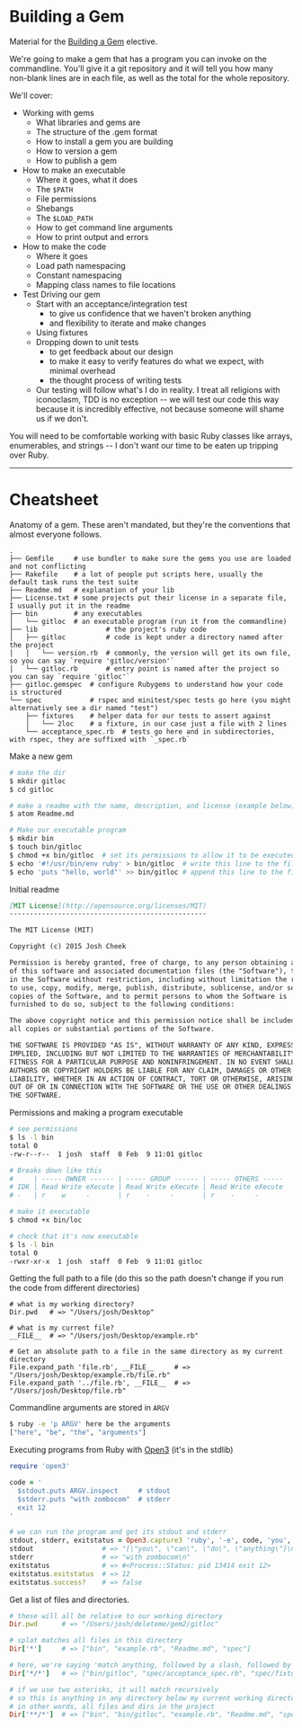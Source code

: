 Building a Gem
==============

Material for the [Building a Gem](https://github.com/turingschool/electives/blob/master/schedule.markdown#building-a-gem-with-josh-cheek) elective.

We're going to make a gem that has a program you can invoke on the commandline.
You'll give it a git repository and it will tell you how many non-blank lines
are in each file, as well as the total for the whole repository.

We'll cover:

* Working with gems
  * What libraries and gems are
  * The structure of the .gem format
  * How to install a gem you are building
  * How to version a gem
  * How to publish a gem
* How to make an executable
  * Where it goes, what it does
  * The `$PATH`
  * File permissions
  * Shebangs
  * The `$LOAD_PATH`
  * How to get command line arguments
  * How to print output and errors
* How to make the code
  * Where it goes
  * Load path namespacing
  * Constant namespacing
  * Mapping class names to file locations
* Test Driving our gem
  * Start with an acceptance/integration test
    * to give us confidence that we haven't broken anything
    * and flexibility to iterate and make changes
  * Using fixtures
  * Dropping down to unit tests
    * to get feedback about our design
    * to make it easy to verify features do what we expect, with minimal overhead
    * the thought process of writing tests
  * Our testing will follow what's I do in reality.
    I treat all religions with iconoclasm, TDD is no exception --
    we will test our code this way because it is incredibly effective,
    not because someone will shame us if we don't.

You will need to be comfortable working with basic Ruby classes like
arrays, enumerables, and strings -- I don't want our time to be eaten up
tripping over Ruby.

------

Cheatsheet
==========

Anatomy of a gem.
These aren't mandated, but they're the conventions that almost everyone follows.

```
.
├── Gemfile     # use bundler to make sure the gems you use are loaded and not conflicting
├── Rakefile    # a lot of people put scripts here, usually the default task runs the test suite
├── Readme.md   # explanation of your lib
├── License.txt # some projects put their license in a separate file, I usually put it in the readme
├── bin         # any executables
│   └── gitloc  # an executable program (run it from the commandline)
├── lib                 # the project's ruby code
│   ├── gitloc          # code is kept under a directory named after the project
│   │   └── version.rb  # commonly, the version will get its own file, so you can say `require 'gitloc/version'`
│   └── gitloc.rb       # entry point is named after the project so you can say `require 'gitloc'`
├── gitloc.gemspec  # configure Rubygems to understand how your code is structured
└── spec            # rspec and minitest/spec tests go here (you might alternatively see a dir named "test")
    ├── fixtures    # helper data for our tests to assert against
    │   └── 2loc    # a fixture, in our case just a file with 2 lines
    └── acceptance_spec.rb  # tests go here and in subdirectories, with rspec, they are suffixed with `_spec.rb`
```

Make a new gem

```sh
# make the dir
$ mkdir gitloc
$ cd gitloc

# make a readme with the name, description, and license (example below)
$ atom Readme.md

# Make our executable program
$ mkdir bin
$ touch bin/gitloc
$ chmod +x bin/gitloc  # set its permissions to allow it to be executed.
$ echo '#!/usr/bin/env ruby' > bin/gitloc  # write this line to the file
$ echo 'puts "hello, world"' >> bin/gitloc # append this line to the file
```

Initial readme

```markdown
[MIT License](http://opensource.org/licenses/MIT)
-------------------------------------------------

The MIT License (MIT)

Copyright (c) 2015 Josh Cheek

Permission is hereby granted, free of charge, to any person obtaining a copy
of this software and associated documentation files (the "Software"), to deal
in the Software without restriction, including without limitation the rights
to use, copy, modify, merge, publish, distribute, sublicense, and/or sell
copies of the Software, and to permit persons to whom the Software is
furnished to do so, subject to the following conditions:

The above copyright notice and this permission notice shall be included in
all copies or substantial portions of the Software.

THE SOFTWARE IS PROVIDED "AS IS", WITHOUT WARRANTY OF ANY KIND, EXPRESS OR
IMPLIED, INCLUDING BUT NOT LIMITED TO THE WARRANTIES OF MERCHANTABILITY,
FITNESS FOR A PARTICULAR PURPOSE AND NONINFRINGEMENT. IN NO EVENT SHALL THE
AUTHORS OR COPYRIGHT HOLDERS BE LIABLE FOR ANY CLAIM, DAMAGES OR OTHER
LIABILITY, WHETHER IN AN ACTION OF CONTRACT, TORT OR OTHERWISE, ARISING FROM,
OUT OF OR IN CONNECTION WITH THE SOFTWARE OR THE USE OR OTHER DEALINGS IN
THE SOFTWARE.
```

Permissions and making a program executable

```sh
# see permissions
$ ls -l bin
total 0
-rw-r--r--  1 josh  staff  0 Feb  9 11:01 gitloc

# Breaks down like this
#     | ----- OWNER ------ | ----- GROUP ------ | ----- OTHERS -----
# IDK | Read Write eXecute | Read Write eXecute | Read Write eXecute
# -   | r    w     -       | r    -     -       | r    -     -

# make it executable
$ chmod +x bin/loc

# check that it's now executable
$ ls -l bin
total 0
-rwxr-xr-x  1 josh  staff  0 Feb  9 11:01 gitloc
```

Getting the full path to a file (do this so the path doesn't change if you run the code from different directories)

```
# what is my working directory?
Dir.pwd   # => "/Users/josh/Desktop"

# what is my current file?
__FILE__  # => "/Users/josh/Desktop/example.rb"

# Get an absolute path to a file in the same directory as my current directory
File.expand_path 'file.rb', __FILE__     # => "/Users/josh/Desktop/example.rb/file.rb"
File.expand_path '../file.rb', __FILE__  # => "/Users/josh/Desktop/file.rb"
```

Commandline arguments are stored in `ARGV`

```sh
$ ruby -e 'p ARGV' here be the arguments
["here", "be", "the", "arguments"]
```

Executing programs from Ruby with [Open3](http://www.rubydoc.info/stdlib/open3/Open3)
(it's in the stdlib)

```ruby
require 'open3'

code = '
  $stdout.puts ARGV.inspect     # stdout
  $stderr.puts "with zombocom"  # stderr
  exit 12
'

# we can run the program and get its stdout and stderr
stdout, stderr, exitstatus = Open3.capture3 'ruby', '-e', code, 'you', 'can', 'do', 'anything'
stdout                 # => "[\"you\", \"can\", \"do\", \"anything\"]\n"
stderr                 # => "with zombocom\n"
exitstatus             # => #<Process::Status: pid 13414 exit 12>
exitstatus.exitstatus  # => 12
exitstatus.success?    # => false
```

Get a list of files and directories.

```ruby
# these will all be relative to our working directory
Dir.pwd      # => "/Users/josh/deleteme/gem2/gitloc"

# splat matches all files in this directory
Dir['*']     # => ["bin", "example.rb", "Readme.md", "spec"]

# here, we're saying 'match anything, followed by a slash, followed by anything'
Dir['*/*']   # => ["bin/gitloc", "spec/acceptance_spec.rb", "spec/fixtures"]

# if we use two asterisks, it will match recursively
# so this is anything in any directory below my current working directory
# in other words, all files and dirs in the project
Dir['**/*']  # => ["bin", "bin/gitloc", "example.rb", "Readme.md", "spec", "spec/acceptance_spec.rb", "spec/fixtures", "spec/fixtures/2loc"]
```
